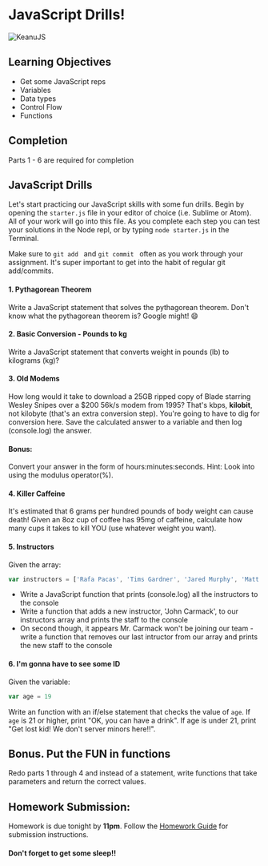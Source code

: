 # JavaScript Drills!

![KeanuJS](https://i.imgur.com/DMqRkti.jpg)

## Learning Objectives
- Get some JavaScript reps
- Variables
- Data types
- Control Flow
- Functions

## Completion
Parts 1 - 6 are required for completion

## JavaScript Drills
Let's start practicing our JavaScript skills with some fun drills. Begin by opening the `starter.js` file in your editor of choice (i.e. Sublime or Atom). All of your work will go into this file. As you complete each step you can test your solutions in the Node repl, or by typing `node starter.js` in the Terminal.

Make sure to `git add ` and `git commit ` often as you work through your assignment. It's super important to get into the habit of regular git add/commits.

#### 1. Pythagorean Theorem
Write a JavaScript statement that solves the pythagorean theorem.
Don't know what the pythagorean theorem is? Google might! :smile:

#### 2. Basic Conversion - Pounds to kg
Write a JavaScript statement that converts weight in pounds (lb) to kilograms (kg)?

#### 3. Old Modems
How long would it take to download a 25GB ripped copy of Blade starring Wesley Snipes over a $200 56k/s modem from 1995? That's kbps, **kilobit**, not kilobyte (that's an extra conversion step). You're going to have to dig for conversion here. Save the calculated answer to a variable and then log (console.log) the answer.

#### Bonus:
Convert your answer in the form of hours:minutes:seconds. Hint: Look into using the modulus operator(%).

#### 4. Killer Caffeine

It's estimated that 6 grams per hundred pounds of body weight can cause death! Given an 8oz cup of coffee has 95mg of caffeine, calculate how many cups it takes to kill YOU (use whatever weight you want).

#### 5. Instructors

Given the array:
```javascript
var instructors = ['Rafa Pacas', 'Tims Gardner', 'Jared Murphy', 'Matt Gershowitz', 'Trevor Preston', 'Taka']
```

- Write a JavaScript function that prints (console.log) all the instructors to the console
- Write a function that adds a new instructor, 'John Carmack', to our instructors array and prints the staff to the console
- On second though, it appears Mr. Carmack won't be joining our team - write a function that removes our last intructor from our array and prints the new staff to the console

#### 6. I'm gonna have to see some ID

Given the variable:

```javascript
var age = 19
```

Write an function with an if/else statement that checks the value of `age`. If `age` is 21 or higher, print "OK, you can have a drink". If age is under 21, print "Get lost kid! We don't server minors here!!".

## Bonus. Put the **FUN** in functions

Redo parts 1 through 4 and instead of a statement, write functions that take parameters and return the correct values.

## Homework Submission:
Homework is due tonight by **11pm**. Follow the [Homework Guide](https://git.generalassemb.ly/wdi-nyc-1-30/syllabus/wiki/Homework-Submission) for submission instructions.

#### Don't forget to get some sleep!!
